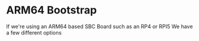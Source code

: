 # ARM64 Bootstrap

If we're using an ARM64 based SBC Board such as an RP4 or RPI5
We have a few different options